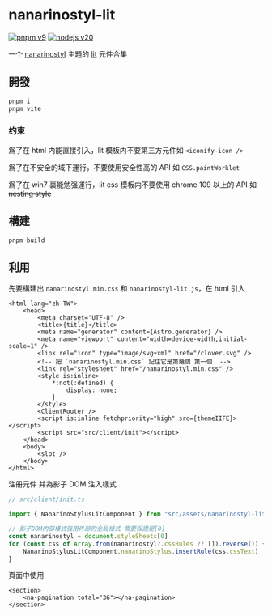 # nanarinostyl-lit

[![pnpm v9](https://img.shields.io/badge/maintained%20with-pnpm%209.0-cc00ff.svg?style=for-the-badge&logo=pnpm)](https://pnpm.io/)
[![nodejs v20](https://img.shields.io/badge/Node.js-v20.17.0-026e00.svg?style=for-the-badge&logo=nodedotjs)](https://nodejs.org/)

一个 [nanarinostyl](https://nanarino.github.io/nanarinostyl/) 主題的 [lit](https://lit.dev/) 元件合集

## 開發

```bash
pnpm i
pnpm vite
```

### 约束

爲了在 html 内能直接引入，lit 模板内不要第三方元件如 `<iconify-icon />`

爲了在不安全的域下運行，不要使用安全性高的 API 如 `CSS.paintWorklet`

~~爲了在 win7 裏能勉强運行，lit css 模板内不要使用 chrome 109 以上的 API 如 nesting style~~

## 構建

```bash
pnpm build
```

## 利用

先要構建出 `nanarinostyl.min.css` 和 `nanarinostyl-lit.js`，在 html 引入

```astro
<html lang="zh-TW">
    <head>
        <meta charset="UTF-8" />
        <title>{title}</title>
        <meta name="generator" content={Astro.generator} />
        <meta name="viewport" content="width=device-width,initial-scale=1" />
        <link rel="icon" type="image/svg+xml" href="/clover.svg" />
        <!-- 把 `nanarinostyl.min.css` 記住它是第幾個 第一個  -->
        <link rel="stylesheet" href="/nanarinostyl.min.css" />
        <style is:inline>
            *:not(:defined) {
                display: none;
            }
        </style>
        <ClientRouter />
        <script is:inline fetchpriority="high" src={themeIIFE}></script>
        <script src="src/client/init"></script>
    </head>
    <body>
        <slot />
    </body>
</html>
```

注冊元件 并為影子 DOM 注入樣式

```ts
// src/client/init.ts

import { NanarinoStylusLitComponent } from "src/assets/nanarinostyl-lit.js"

// 影子DOM内部樣式復用外部的全局樣式 需要保證是[0]
const nanarinostyl = document.styleSheets[0]
for (const css of Array.from(nanarinostyl?.cssRules ?? []).reverse()) {
    NanarinoStylusLitComponent.nanarinoStylus.insertRule(css.cssText)
}
```

頁面中使用

```astro
<section>
    <na-pagination total="36"></na-pagination>
</section>
```
